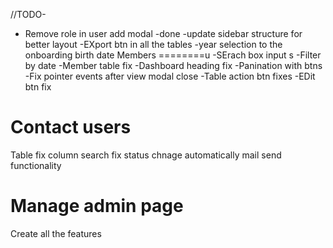 //TODO-
- Remove role in user add modal -done
-update sidebar structure for better layout
-EXport btn in all the tables
-year selection to the onboarding birth date
Members
========u
  -SErach box input s
  -Filter by date
  -Member table fix
 -Dashboard heading fix
 -Panination with btns
 -Fix pointer events after view modal close
 -Table action btn fixes
 -EDit btn fix

Contact users
============
Table fix column
search fix
status chnage automatically
mail send functionality

Manage admin page
=====================
Create all the features
